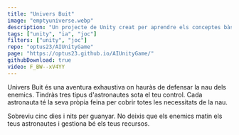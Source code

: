 ```yaml
---
title: "Univers Buit"
image: "emptyuniverse.webp"
description: "Un projecte de Unity creat per aprendre els conceptes bàsics dels sistemes d'IA"
tags: ["unity", "ia", "joc"]
filters: ["unity", "joc"]
repo: "optus23/AIUnityGame"
page: "https://optus23.github.io/AIUnityGame/"
githubDownload: true
video: F_BW--xV4YY
---
```

Univers Buit és una aventura exhaustiva on hauràs de defensar la nau dels enemics. Tindràs tres tipus d'astronautes sota el teu control. Cada astronauta té la seva pròpia feina per cobrir totes les necessitats de la nau.

Sobreviu cinc dies i nits per guanyar. No deixis que els enemics matin els teus astronautes i gestiona bé els teus recursos.
